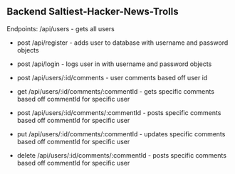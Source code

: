 ## Backend Saltiest-Hacker-News-Trolls

Endpoints: /api/users - gets all users

- post /api/register - adds user to database with username and password objects

- post /api/login - logs user in with username and password objects


- post /api/users/:id/comments - user comments based off user id

- get /api/users/:id/comments/:commentId - gets specific comments based off commentId for specific user

- post /api/users/:id/comments/:commentId - posts specific comments based off commentId for specific user

- put /api/users/:id/comments/:commentId - updates specific comments based off commentId for specific user

- delete /api/users/:id/comments/:commentId - posts specific comments based off commentId for specific user
